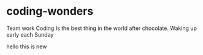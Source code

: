 # coding-wonders
Team work
Coding
Is the best thing in the world after chocolate.
Waking up early each Sunday

hello this is new
